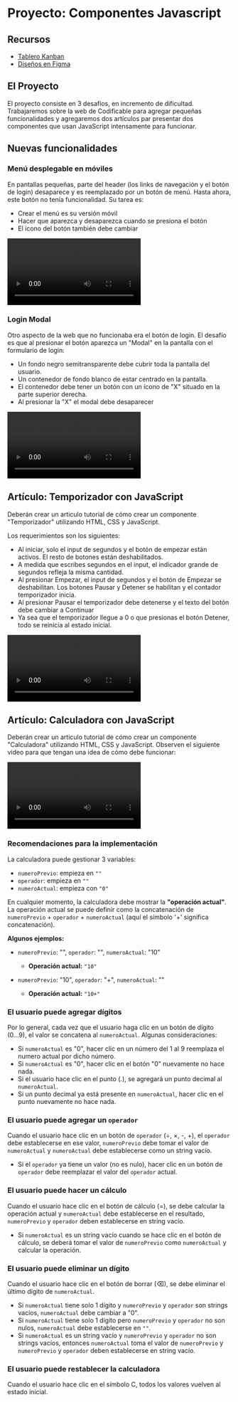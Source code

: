 # Proyecto: Componentes Javascript

## Recursos

- <a href="https://github.com/orgs/codeableorg/projects/175" target="_blank">Tablero Kanban</a>
- <a href="https://www.figma.com/file/gO1WgnPpKHkH92eqWroSQp/JavaScript-Components?type=design&node-id=701%3A4008&mode=design&t=ZTo4EFBqGiXZxxx2-1" target="_blank">Diseños en Figma</a>

## El Proyecto

El proyecto consiste en 3 desafíos, en incremento de dificultad. Trabajaremos sobre la web de Codificable para agregar pequeñas funcionalidades y agregaremos dos artículos par presentar dos componentes que usan JavaScript intensamente para funcionar.

## Nuevas funcionalidades

### Menú desplegable en móviles

En pantallas pequeñas, parte del header (los links de navegación y el botón de login) desaparece y es reemplazado por un botón de menú. Hasta ahora, este botón no tenía funcionalidad. Su tarea es:

- Crear el menú es su versión móvil
- Hacer que aparezca y desaparezca cuando se presiona el botón
- El ícono del botón también debe cambiar

<video controls className="rounded-lg">
  <source src="https://res.cloudinary.com/dwdgpw20b/video/upload/v1696516794/illustrations/mobile-menu_wva1do.mov" type="video/mp4" />
</video>

### Login Modal

Otro aspecto de la web que no funcionaba era el botón de login. El desafío es que al presionar el botón aparezca un "Modal" en la pantalla con el formulario de login:

- Un fondo negro semitransparente debe cubrir toda la pantalla del usuario.
- Un contenedor de fondo blanco de estar centrado en la pantalla.
- El contenedor debe tener un botón con un ícono de "X" situado en la parte superior derecha.
- Al presionar la "X" el modal debe desaparecer

<video controls className="rounded-lg">
  <source src="https://res.cloudinary.com/dwdgpw20b/video/upload/v1696519361/illustrations/modal_g6ezvw.mov" type="video/mp4" />
</video>

## Artículo: Temporizador con JavaScript

Deberán crear un articulo tutorial de cómo crear un componente "Temporizador" utilizando HTML, CSS y JavaScript.

Los requerimientos son los siguientes:

- Al iniciar, solo el input de segundos y el botón de empezar están activos. El resto de botones están deshabilitados.
- A medida que escribes segundos en el input, el indicador grande de segundos refleja la misma cantidad.
- Al presionar Empezar, el input de segundos y el botón de Empezar se deshabilitan. Los botones Pausar y Detener se habilitan y el contador temporizador inicia.
- Al presionar Pausar el temporizador debe detenerse y el texto del botón debe cambiar a Continuar
- Ya sea que el temporizador llegue a 0 o que presionas el botón Detener, todo se reinicia al estado inicial.

<video controls className="rounded-lg">
  <source src="https://res.cloudinary.com/dwdgpw20b/video/upload/v1696521856/illustrations/timer_qbcdnf.mov" type="video/mp4" />
</video>

## Artículo: Calculadora con JavaScript

Deberán crear un articulo tutorial de cómo crear un componente "Calculadora" utilizando HTML, CSS y JavaScript. Observen el siguiente video para que tengan una idea de cómo debe funcionar:

<video controls className="rounded-lg">
  <source src="https://res.cloudinary.com/dwdgpw20b/video/upload/v1696523840/illustrations/calculator_hhlcng.mov" type="video/mp4" />
</video>

### Recomendaciones para la implementación

La calculadora puede gestionar 3 variables:
- ``numeroPrevio``: empieza en `""`
- `operador`: empieza en `""`
- `numeroActual`: empieza con `"0"`

En cualquier momento, la calculadora debe mostrar la **"operación actual"**. La operación actual se puede definir como la concatenación de `numeroPrevio` + `operador` + ``numeroActual`` (aquí el símbolo '+' significa concatenación).

**Algunos ejemplos:**

- `numeroPrevio`: "", `operador`: "", `numeroActual`: "10"
  - **Operación actual:** `"10"`

- `numeroPrevio`: "10", `operador`: "+", `numeroActual`: ""
  -  **Operación actual:** `"10+"`

### El usuario puede agregar dígitos

Por lo general, cada vez que el usuario haga clic en un botón de dígito (0...9), el valor se concatena al `numeroActual`. Algunas consideraciones:

- Si `numeroActual` es "0", hacer clic en un número del 1 al 9 reemplaza el numero actual por dicho número.
- Si `numeroActual` es "0", hacer clic en el botón "0" nuevamente no hace nada.
- Si el usuario hace clic en el punto (.), se agregará un punto decimal al `numeroActual`.
- Si un punto decimal ya está presente en `numeroActual`, hacer clic en el punto nuevamente no hace nada.


### El usuario puede agregar un `operador`

Cuando el usuario hace clic en un botón de `operador` (÷, ×, -, +), el `operador` debe establecerse en ese valor, `numeroPrevio` debe tomar el valor de `numeroActual` y `numeroActual` debe establecerse como un string vacío.

- Si el `operador` ya tiene un valor (no es nulo), hacer clic en un botón de `operador` debe reemplazar el valor del `operador` actual.


### El usuario puede hacer un cálculo

Cuando el usuario hace clic en el botón de cálculo (=), se debe calcular la operación actual y `numeroActual` debe establecerse en el resultado, `numeroPrevio` y `operador` deben establecerse en string vacío.

- Si `numeroActual` es un string vacío cuando se hace clic en el botón de cálculo, se deberá tomar el valor de `numeroPrevio` como `numeroActual` y calcular la operación.

### El usuario puede eliminar un dígito

Cuando el usuario hace clic en el botón de borrar (⌫), se debe eliminar el último dígito de `numeroActual`.

- Si `numeroActual` tiene solo 1 dígito y `numeroPrevio` y `operador` son strings vacíos, `numeroActual` debe cambiar a "0".
- Si `numeroActual` tiene solo 1 dígito pero `numeroPrevio` y `operador` no son nulos, `numeroActual` debe establecerse en `""`.
- Si `numeroActual` es un string vacío y `numeroPrevio` y `operador` no son strings vacíos, entonces `numeroActual` toma el valor de `numeroPrevio` y `numeroPrevio` y `operador` deben establecerse en string vacío.

### El usuario puede restablecer la calculadora

Cuando el usuario hace clic en el símbolo C, todos los valores vuelven al estado inicial.
